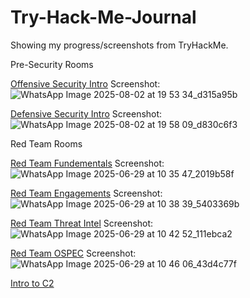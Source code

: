 # Try-Hack-Me-Journal
Showing my progress/screenshots from TryHackMe.

Pre-Security Rooms

[Offensive Security Intro](https://tryhackme.com/room/offensivesecurityintro)
Screenshot: ![WhatsApp Image 2025-08-02 at 19 53 34_d315a95b](https://github.com/user-attachments/assets/98ccd11e-5656-4c35-acbf-2a0e315afc64)

[Defensive Security Intro](https://tryhackme.com/room/defensivesecurityintro)
Screenshot: ![WhatsApp Image 2025-08-02 at 19 58 09_d830c6f3](https://github.com/user-attachments/assets/1470824e-e561-4ba7-a8bf-328a72765da2)



Red Team Rooms

[Red Team Fundementals]((https://tryhackme.com/room/redteamfundamentals))
Screenshot: ![WhatsApp Image 2025-06-29 at 10 35 47_2019b58f](https://github.com/user-attachments/assets/d17806aa-c4c5-4278-9cb8-a5eded199a09)

[Red Team Engagements]([url](https://tryhackme.com/room/redteamengagements))
Screenshot: ![WhatsApp Image 2025-06-29 at 10 38 39_5403369b](https://github.com/user-attachments/assets/4b9115d6-efa6-441c-8ab6-8a09c26c9fa2)

[Red Team Threat Intel]([url](https://tryhackme.com/room/redteamthreatintel))
Screenshot: ![WhatsApp Image 2025-06-29 at 10 42 52_111ebca2](https://github.com/user-attachments/assets/d6b4a65b-4ee1-4faf-957f-5d92aa0dc50a)

[Red Team OSPEC]([url](https://tryhackme.com/room/opsec))
Screenshot: ![WhatsApp Image 2025-06-29 at 10 46 06_43d4c77f](https://github.com/user-attachments/assets/ca0fa1b2-07f5-44e3-bd68-c0c1f08671b5)

[Intro to C2]([url](https://tryhackme.com/room/introtoc2))
